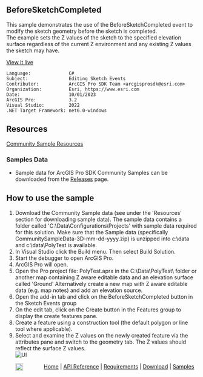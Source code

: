 ## BeforeSketchCompleted

<!-- TODO: Write a brief abstract explaining this sample -->
This sample demonstrates the use of the BeforeSketchCompleted event to modify the sketch geometry before the sketch is completed.  
The example sets the Z values of the sketch to the specified elevation surface regardless of the current Z environment and any existing Z values the sketch may have.  
  


<a href="https://pro.arcgis.com/en/pro-app/sdk/" target="_blank">View it live</a>

<!-- TODO: Fill this section below with metadata about this sample-->
```
Language:              C#
Subject:               Editing Sketch Events
Contributor:           ArcGIS Pro SDK Team <arcgisprosdk@esri.com>
Organization:          Esri, https://www.esri.com
Date:                  10/01/2023
ArcGIS Pro:            3.2
Visual Studio:         2022
.NET Target Framework: net6.0-windows
```

## Resources

[Community Sample Resources](https://github.com/Esri/arcgis-pro-sdk-community-samples#resources)

### Samples Data

* Sample data for ArcGIS Pro SDK Community Samples can be downloaded from the [Releases](https://github.com/Esri/arcgis-pro-sdk-community-samples/releases) page.  

## How to use the sample
<!-- TODO: Explain how this sample can be used. To use images in this section, create the image file in your sample project's screenshots folder. Use relative url to link to this image using this syntax: ![My sample Image](FacePage/SampleImage.png) -->
1. Download the Community Sample data (see under the 'Resources' section for downloading sample data).  The sample data contains a folder called 'C:\Data\Configurations\Projects' with sample data required for this solution.  Make sure that the Sample data (specifically CommunitySampleData-3D-mm-dd-yyyy.zip) is unzipped into c:\data and c:\data\PolyTest is available.
2. In Visual Studio click the Build menu. Then select Build Solution.  
3. Start the debugger to open ArcGIS Pro.  
4. ArcGIS Pro will open.   
5. Open the Pro project file: PolyTest.aprx in the C:\Data\PolyTest\ folder or another map containing Z aware editable data and an elevation surface called 'Ground' Alternatively create a new map with Z aware editable data (e.g. map notes) and add an elevation source.  
6. Open the add-in tab and click on the BeforeSketchCompleted button in the Sketch Events group  
7. On the edit tab, click on the Create button in the Features group to display the create features pane.  
8. Create a feature using a construction tool (the default polygon or line tool where applicable).  
9. Select and examine the Z values on the newly created feature via the attributes pane and switch to the geometry tab. The Z values should reflect the surface Z values.  
![UI](Screenshots/Screen1.png)  
  

<!-- End -->

&nbsp;&nbsp;&nbsp;&nbsp;&nbsp;&nbsp;<img src="https://esri.github.io/arcgis-pro-sdk/images/ArcGISPro.png"  alt="ArcGIS Pro SDK for Microsoft .NET Framework" height = "20" width = "20" align="top"  >
&nbsp;&nbsp;&nbsp;&nbsp;&nbsp;&nbsp;&nbsp;&nbsp;&nbsp;&nbsp;&nbsp;&nbsp;
[Home](https://github.com/Esri/arcgis-pro-sdk/wiki) | <a href="https://pro.arcgis.com/en/pro-app/latest/sdk/api-reference" target="_blank">API Reference</a> | [Requirements](https://github.com/Esri/arcgis-pro-sdk/wiki#requirements) | [Download](https://github.com/Esri/arcgis-pro-sdk/wiki#installing-arcgis-pro-sdk-for-net) | <a href="https://github.com/esri/arcgis-pro-sdk-community-samples" target="_blank">Samples</a>

